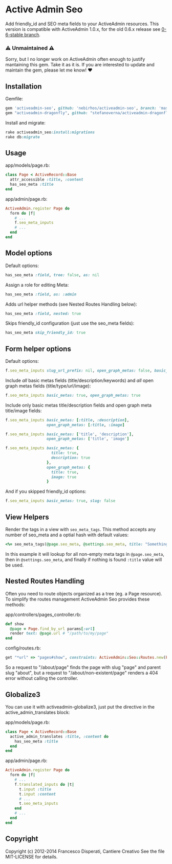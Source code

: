# Active Admin Seo

Add friendly_id and SEO meta fields to your ActiveAdmin resources.
This version is compatible with ActiveAdmin 1.0.x, for the old 0.6.x release see [0-6-stable branch](//github.com/nebirhos/activeadmin-seo/tree/0-6-stable).

### :warning: Unmaintained :warning:

Sorry, but I no longer work on ActiveAdmin often enough to justify mantaining this gem. Take it as it is. If you are interested to update and maintain the gem, please let me know! :heart:


## Installation

Gemfile:
```ruby
gem 'activeadmin-seo', github: 'nebirhos/activeadmin-seo', branch: 'master'
gem "activeadmin-dragonfly", github: "stefanoverna/activeadmin-dragonfly"
```

Install and migrate:
```ruby
rake activeadmin_seo:install:migrations
rake db:migrate
```


## Usage

app/models/page.rb:
```ruby
class Page < ActiveRecord::Base
  attr_accessible :title, :content
  has_seo_meta :title
end
```

app/admin/page.rb:
```ruby
ActiveAdmin.register Page do
  form do |f|
    # ...
    f.seo_meta_inputs
    # ...
  end
end
```

## Model options

Default options:
```ruby
has_seo_meta :field, tree: false, as: nil
```

Assign a role for editing Meta:
```ruby
has_seo_meta :field, as: :admin
```

Adds url helper methods (see Nested Routes Handling below):
```ruby
has_seo_meta :field, nested: true
```

Skips friendly_id configuration (just use the seo_meta fields):
```ruby
has_seo_meta skip_friendly_id: true
```


## Form helper options

Default options:
```ruby
f.seo_meta_inputs slug_url_prefix: nil, open_graph_metas: false, basic_metas: false
```

Include *all* basic metas fields (title/description/keywords) and *all* open graph metas fields (title/type/url/image):
```ruby
f.seo_meta_inputs basic_metas: true, open_graph_metas: true
```

Include only basic metas title/description fields and open graph meta title/image fields:
```ruby
f.seo_meta_inputs basic_metas: [:title, :description],
                  open_graph_metas: [:title, :image]

f.seo_meta_inputs basic_metas: ['title', 'description'],
                  open_graph_metas: ['title', 'image']

f.seo_meta_inputs basic_metas: {
                    title: true,
                    description: true
                  },
                  open_graph_metas: {
                    title: true,
                    image: true
                  }
```

And if you skipped friendly_id options:
```ruby
f.seo_meta_inputs basic_metas: true, slug: false
```


## View Helpers

Render the tags in a view with `seo_meta_tags`. This method accepts any number of seo_meta and a optial hash with default values:
```ruby
<%= seo_meta_tags(@page.seo_meta, @settings.seo_meta, title: "Something") %>
```

In this example it will lookup for all non-empty meta tags in `@page.seo_meta`, then in `@settings.seo_meta`, and finally if nothing is found `:title` value will be used.


## Nested Routes Handling

Often you need to route objects organized as a tree (eg. a Page resource). To simplify the routes management ActiveAdmin Seo provides these methods:

app/controllers/pages_controller.rb:
```ruby
def show
  @page = Page.find_by_url params[:url]
  render text: @page.url # "/path/to/my/page"
end
```

config/routes.rb:
```ruby
get "*url" => "pages#show", constraints: ActiveAdmin::Seo::Routes.new(Page)
```

So a request to "/about/page" finds the page with slug "page" and parent slug "about", but a request to "/about/non-existent/page" renders a 404 error without calling the controller.


## Globalize3

You can use it with activeadmin-globalize3, just put the directive in the active_admin_translates block:

app/models/page.rb:
```ruby
class Page < ActiveRecord::Base
  active_admin_translates :title, :content do
    has_seo_meta :title
  end
end
```

app/admin/page.rb:
```ruby
ActiveAdmin.register Page do
  form do |f|
    # ...
    f.translated_inputs do |t|
      t.input :title
      t.input :content
      # ...
      t.seo_meta_inputs
    end
    # ...
  end
end
```


## Copyright

Copyright (c) 2012-2014 Francesco Disperati, Cantiere Creativo
See the file MIT-LICENSE for details.
